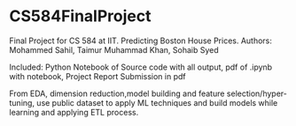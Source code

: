 # CS584FinalProject
Final Project for CS 584 at IIT. Predicting Boston House Prices.
Authors: Mohammed Sahil, Taimur Muhammad Khan, Sohaib Syed

Included: Python Notebook of Source code with all output, pdf of .ipynb with notebook, Project Report Submission in pdf

From EDA, dimension reduction,model building and feature selection/hyper-tuning, use public dataset to apply ML techniques and build models while learning and applying ETL process.
